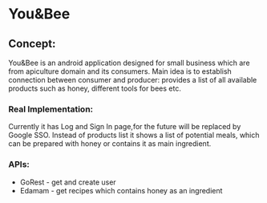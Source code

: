 # You&Bee
## Concept:
You&Bee is an android application designed for small business which are from apiculture domain and its consumers.
Main idea is to establish connection between consumer and producer: provides a list of all available products such as honey, different tools for bees etc.

### Real Implementation:
Currently it has Log and Sign In page,for the future will be replaced by Google SSO.
Instead of products list it shows a list of potential meals, which can be prepared with honey or contains it as main ingredient.

### APIs:
  * GoRest - get and create user
  * Edamam - get recipes which contains honey as an ingredient
  
